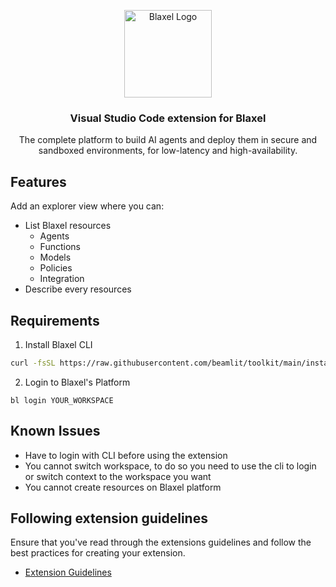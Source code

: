 <p align="center">
  <img alt="Blaxel Logo" src="https://blaxel.ai/logo_short.png" height="140" />
  <h3 align="center">Visual Studio Code extension for Blaxel</h3>
  <p align="center">The complete platform to build AI agents and deploy them in secure
and sandboxed environments, for low-latency and high-availability.</p>
</p>

## Features

Add an explorer view where you can:
- List Blaxel resources
  - Agents
  - Functions
  - Models
  - Policies
  - Integration
- Describe every resources

## Requirements

1. Install Blaxel CLI
```bash
curl -fsSL https://raw.githubusercontent.com/beamlit/toolkit/main/install.sh | BINDIR=$HOME/.local/bin sh
```
2. Login to Blaxel's Platform
```
bl login YOUR_WORKSPACE
```

## Known Issues

- Have to login with CLI before using the extension
- You cannot switch workspace, to do so you need to use the cli to login or switch context to the workspace you want
- You cannot create resources on Blaxel platform

## Following extension guidelines

Ensure that you've read through the extensions guidelines and follow the best practices for creating your extension.

* [Extension Guidelines](https://code.visualstudio.com/api/references/extension-guidelines)
